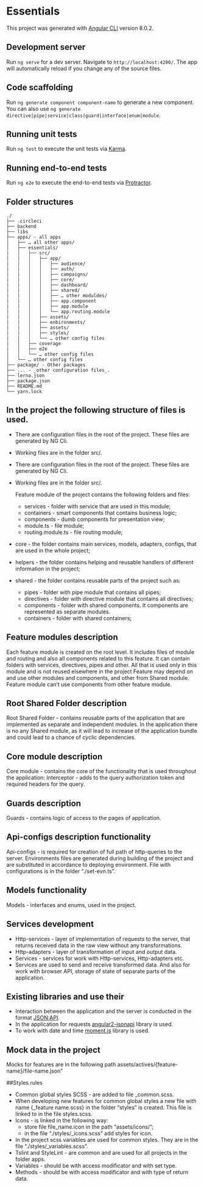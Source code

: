# Essentials

This project was generated with [Angular CLI](https://github.com/angular/angular-cli) version 8.0.2.

## Development server

Run `ng serve` for a dev server. Navigate to `http://localhost:4200/`. The app will automatically reload if you change any of the source files.

## Code scaffolding

Run `ng generate component component-name` to generate a new component. You can also use `ng generate directive|pipe|service|class|guard|interface|enum|module`.

## Running unit tests

Run `ng test` to execute the unit tests via [Karma](https://karma-runner.github.io).

## Running end-to-end tests

Run `ng e2e` to execute the end-to-end tests via [Protractor](http://www.protractortest.org/).


##  Folder structures
    ./
    ├── .circleci
    ├── backend 
    ├── libs 
    ├── apps/ - all apps
    │   ├── … all other apps/
    │   ├── essentials/
    |   │   ├── src/
    |   |   │   ├── app/
    |   |   │   │   ├── audience/
    |   |   │   │   ├── auth/
    |   |   │   │   ├── campaigns/
    |   |   │   │   ├── core/
    |   |   │   │   ├── dashboard/
    |   |   │   │   ├── shared/
    |   |   │   │   ├── … other moduldes/
    |   |   │   │   ├── app.component
    |   |   │   │   ├── app.module
    |   |   │   │   └── app.routing.module
    |   |   │   ├── assets/
    |   |   │   ├── enbironments/
    |   |   │   ├── assets/
    |   |   │   ├── styles/
    |   |   │   └── … other config files
    |   │   ├── coverage
    |   │   ├── e2e
    |   │   └── … other config files
    │   └── … other config files
    ├── package/ - Other packages
    ├── ... - _other configuration files_.
    ├── lerna.json
    ├── package.json
    ├── README.md
    └── yarn.lock

## In the project the following structure of files is used.

- There are configuration files in the root of the project. These files are generated by NG Cli.
- Working files are in the folder src/.

- There are configuration files in the root of the project. These files are generated by NG Cli.
- Working files are in the folder src/.

    Feature module of the project contains the following folders and files:

    - services - folder with service that are used in this module; 
    - containers - smart components that contains business logic;
    - components - dumb components for presentation view; 
    - module.ts - file module;
    - routing.module.ts - file routing module;

- core - the folder contains main services, models, adapters, configs, that are used in the whole project;
- helpers - the folder contains helping and reusable handlers of different information in the project;
- shared - the folder contains reusable parts of the project such as:
    - pipes - folder with pipe module that contains all pipes;
    - directives - folder with directive module that contains all directives;
    -  components - folder with shared components. It components are represented as separate modules.
    -  containers - folder with shared containers;

## Feature modules description

Each feature module is created on the root level. It includes files of module and routing and also all components related to this feature. It can contain folders with services, directives, pipes and other. All that is used only in this module and is not reused elsewhere in the project  Feature may depend on and use other modules and components, and other from Shared module.
Feature module can’t use components from other feature module.

## Root Shared Folder description

Root Shared Folder - contains reusable parts of the application that are implemented as separate and independent modules.
In the application there is no any Shared module, as it will lead to increase of the application bundle and could lead to a chance of cyclic dependencies.

## Core module description

Core module - contains the core of the functionality that is used throughout the application:
Interceptor -  adds to the query authorization token and required headers for the query.

## Guards description

Guards - contains logic of access to the pages of application.

## Api-configs description functionality

Api-configs - is required for creation of full path of http-queries to the server.
Environments files are generated during building of the project and are substituted in accordance to deploying environment. File with configurations is in the folder  “./set-evn.ts”. 

## Models functionality

Models - interfaces and enums, used in the project.

## Services development

- Http-services - layer of implementation of requests to the server, that returns received data in the raw view without any transformations.
- Http-adapters - layer of transformation of input and output data.
- Services - services for work with Http-services, Http-adapters etc.
- Services are used to send and receive transformed data.
And also for work with browser API, storage of state of separate parts of the application. 

## Existing libraries and use their
- Interaction between the application and the server is conducted in the format [JSON:API](https://jsonapi.org/).
- In the application for requests [angular2-jsonapi](https://github.com/ghidoz/angular2-jsonapi) library is used.
- To work with date and time [moment.js](https://momentjs.com/) library is used.

## Mock data in the project
Mocks for features are in the following path assets/actives/{feature-name}/file-name.json”

##Styles rules
- Common global styles SCSS - are added to file _common.scss.
- When developing new features for common global styles a new file with name {_feature name.scss} in the folder “styles”  is created. This file is linked to in the file styles.scss.
- Icons - is linked in the following way:
    -  store file file_name.icon in the path “assets/icons/”;
    - in the file “./styles/_icons.scss” add styles for icon.
- In the project scss variables are used for common styles. They are in the file  “./styles/_variables.scss”.
- Tslint and StyleLint - are common and are used for all projects in the folder apps.
- Variables - should be with access modificator and with set type.
- Methods - should be with access modificator and with type of return data.

